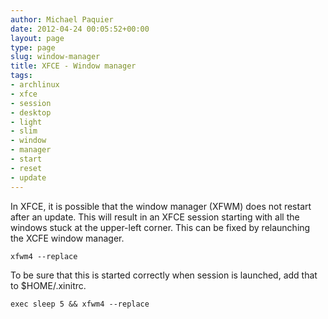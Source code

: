 ```yaml
---
author: Michael Paquier
date: 2012-04-24 00:05:52+00:00
layout: page
type: page
slug: window-manager
title: XFCE - Window manager
tags:
- archlinux
- xfce
- session
- desktop
- light
- slim
- window
- manager
- start
- reset
- update
---
```

In XFCE, it is possible that the window manager (XFWM) does not restart
after an update. This will result in an XFCE session starting with all
the windows stuck at the upper-left corner. This can be fixed by relaunching
the XCFE window manager.

    xfwm4 --replace

To be sure that this is started correctly when session is launched, add
that to $HOME/.xinitrc.

    exec sleep 5 && xfwm4 --replace
